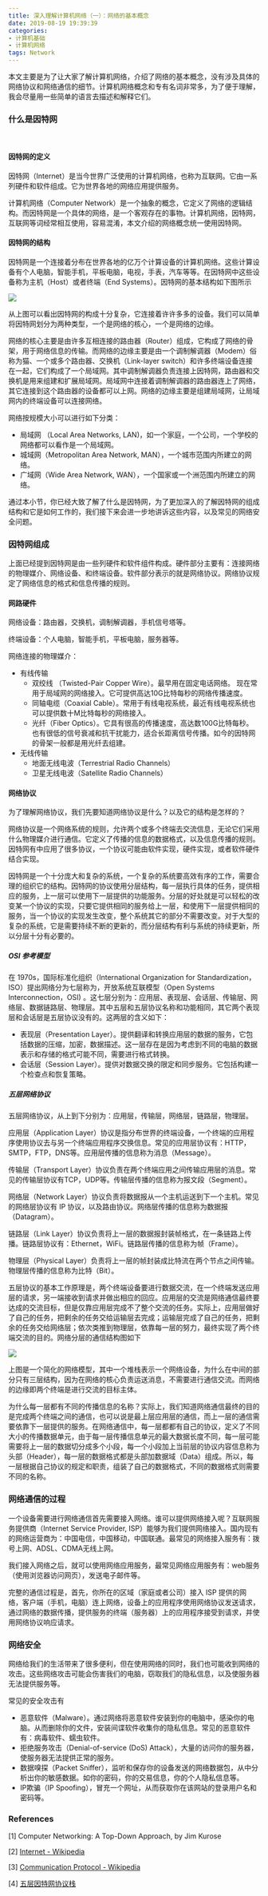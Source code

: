 ```yaml
---
title: 深入理解计算机网络（一）：网络的基本概念
date: 2019-08-19 19:39:39
categories: 
- 计算机基础
- 计算机网络
tags: Network
---
```


本文主要是为了让大家了解计算机网络，介绍了网络的基本概念，没有涉及具体的网络协议和网络通信的细节。计算机网络概念和专有名词非常多，为了便于理解，我会尽量用一些简单的语言去描述和解释它们。

### 什么是因特网

<br>

#### 因特网的定义

因特网（Internet）是当今世界广泛使用的计算机网络，也称为互联网。它由一系列硬件和软件组成。它为世界各地的网络应用提供服务。

计算机网络（Computer Network）是一个抽象的概念，它定义了网络的逻辑结构。而因特网是一个具体的网络，是一个客观存在的事物。计算机网络，因特网，互联网等词经常相互使用，容易混淆，本文介绍的网络概念统一使用因特网。

#### 因特网的结构

因特网是一个连接着分布在世界各地的亿万个计算设备的计算机网络。这些计算设备有个人电脑，智能手机，平板电脑，电视，手表，汽车等等。在因特网中这些设备称为主机（Host）或者终端（End Systems）。因特网的基本结构如下图所示

<img class="img-center" src="https://taogenjia.com/img/network-1-introduction-1-the-internet-structure.png">


从上图可以看出因特网的构成十分复杂，它连接着许许多多的设备。我们可以简单将因特网划分为两种类型，一个是网络的核心，一个是网络的边缘。

网络的核心主要是由许多互相连接的路由器（Router）组成，它构成了网络的骨架，用于网络信息的传输。而网络的边缘主要是由一个调制解调器（Modem）俗称为猫、一个或多个路由器、交换机（Link-layer switch）和许多终端设备连接在一起，它们构成了一个局域网。其中调制解调器负责连接上因特网，路由器和交换机是用来组建和扩展局域网。局域网中连接着调制解调器的路由器连上了网络，其它连接到这个路由器的设备都可以上网。网络的边缘主要是组建局域网，让局域网内的终端设备可以连接网络。

网络按规模大小可以进行如下分类：

- 局域网 （Local Area Networks, LAN)，如一个家庭，一个公司，一个学校的网络都可以看作是一个局域网。
- 城域网（Metropolitan Area Network, MAN），一个城市范围内所建立的网络。
- 广域网（Wide Area Network, WAN），一个国家或一个洲范围内所建立的网络。

通过本小节，你已经大致了解了什么是因特网，为了更加深入的了解因特网的组成结构和它是如何工作的，我们接下来会进一步地讲诉这些内容，以及常见的网络安全问题。

### 因特网组成

上面已经提到因特网是由一些列硬件和软件组件构成。硬件部分主要有：连接网络的物理媒介、网络设备、和终端设备。软件部分表示的就是网络协议。网络协议规定了网络信息的格式和信息传播的规则。

#### 网路硬件

网络设备：路由器，交换机，调制解调器，手机信号塔等。

终端设备：个人电脑，智能手机，平板电脑，服务器等。

网络连接的物理媒介：

- 有线传输
  - 双绞线 （Twisted-Pair Copper Wire）。最早用在固定电话网络。 现在常用于局域网的网络接入。它可提供高达10G比特每秒的网络传播速度。
  - 同轴电缆（Coaxial Cable）。常用于有线电视系统，最近有线电视系统也可以提供数十M比特每秒的网络接入。
  - 光纤（Fiber Optics）。它具有很高的传播速度，高达数100G比特每秒。也有很低的信号衰减和抗干扰能力，适合长距离信号传播。如今的因特网的骨架一般都是用光纤去组建。
- 无线传输
  - 地面无线电波（Terrestrial Radio Channels）
  - 卫星无线电波（Satellite Radio Channels）

#### 网络协议

为了理解网络协议，我们先要知道网络协议是什么？以及它的结构是怎样的？

网络协议是一个网络系统的规则，允许两个或多个终端去交流信息，无论它们采用什么物理媒介进行通信。它定义了传播的信息的数据格式，以及信息传播的规则。因特网有中应用了很多协议，一个协议可能由软件实现，硬件实现，或者软件硬件结合实现。

因特网是一个十分庞大和复杂的系统，一个复杂的系统要高效有序的工作，需要合理的组织它的结构。因特网的协议使用分层结构，每一层执行具体的任务，提供相应的服务，上一层可以使用下一层提供的功能服务。分层的好处就是可以轻松的改变某一个协议的实现，只要它提供相同的服务给上一层，和使用下一层提供相同的服务，当一个协议的实现发生改变，整个系统其它的部分不需要改变。对于大型的复杂的系统，它是需要持续不断的更新的，而分层结构有利与系统的持续更新，所以分层十分有必要的。

##### OSI 参考模型

在 1970s，国际标准化组织（International Organization for Standardization，ISO）提出网络分为七层称为，开放系统互联模型（Open Systems Interconnection，OSI) 。这七层分别为：应用层、表现层、会话层、传输层、网络层、数据链路层、物理层。其中五层和五层协议名称和功能相同，其它两个表现层和会话层是五层协议没有的。这两层的含义如下：

- 表现层（Presentation Layer）。提供翻译和转换应用层的数据的服务，它包括数据的压缩，加密，数据描述。这一层存在是因为考虑到不同的电脑的数据表示和存储的格式可能不同，需要进行格式转换。
- 会话层（Session Layer）。提供对数据交换的限定和同步服务。它包括构建一个检查点和恢复策略。

##### 五层网络协议

五层网络协议，从上到下分别为：应用层，传输层，网络层，链路层，物理层。

应用层（Application Layer）协议是指分布世界的终端设备，一个终端的应用程序使用协议去与另一个终端应用程序交换信息。常见的应用层协议有：HTTP，SMTP，FTP，DNS等。应用层传播的信息称为消息（Message）。

传输层（Transport Layer）协议负责在两个终端应用之间传输应用层的消息。常见的传输层协议有TCP，UDP等。传输层传播的信息称为报文段（Segment）。

网络层（Network Layer）协议负责将数据报从一个主机运送到下一个主机。常见的网络层协议有 IP 协议，以及路由协议。网络层传播的信息称为数据报（Datagram）。

链路层（Link Layer）协议负责将上一层的数据报封装帧格式，在一条链路上传播。链路层协议有：Ethernet，WiFi。链路层传播的信息称为帧（Frame）。

物理层（Physical Layer）负责将上一层的帧封装成比特流在两个节点之间传输。物理层传播的信息称为比特（Bit）。

五层协议的基本工作原理是，两个终端设备要进行数据交流，在一个终端发送应用层的请求，另一端接收到请求并做出相应的回应。应用层的交流是网络通信最终要达成的交流目标，但是仅靠应用层完成不了整个交流的任务。实际上，应用层做好了自己的任务，把剩余的任务交给运输层去完成；运输层完成了自己的任务，把剩余的任务交给网络层；依次类推到物理层，依靠每一层的努力，最终实现了两个终端交流的目的。网络分层的通信结构图如下

<img class="img-center" src="https://taogenjia.com/img/network-1-introduction-2-protocol-layers.gif"/>

上图是一个简化的网络模型，其中一个堆栈表示一个网络设备，为什么在中间的部分只有三层结构，因为在网络的核心负责运送消息，不需要进行通信交流。而网络的边缘即两个终端是进行交流的目标主体。

为什么每一层都有不同的传播信息的名称？实际上，我们知道网络通信最终的目的是完成两个终端之间的通信，也可以说是最上层应用层的通信，而上一层的通信需要依靠下一层提供的服务。在网络通信中，每一层都都有自己的协议，定义了不同大小的传播数据单元，由于每一层传播信息单元的最大数据长度不同，每一层可能需要将上一层的数据切分成多个小段，每一个小段加上当前层的协议内容信息称为头部（Header），每一层的数据格式都是头部加数据域（Data）组成。所以，每一层根据自己协议的规定和职责，组装了自己的数据格式，不同的数据格式则需要不同的名称。

### 网络通信的过程

一个设备需要进行网络通信首先需要接入网络。谁可以提供网络接入呢？互联网服务提供商（Internet Service Provider, ISP）能够为我们提供网络接入。国内现有的网络运营商为：中国电信，中国移动，中国联通。最常见的网络接入服务有：拨号上网、ADSL、CDMA无线上网。

我们接入网络之后，就可以使用网络应用服务，最常见网络应用服务有：web服务（使用浏览器访问网页），发送电子邮件等。

完整的通信过程是，首先，你所在的区域（家庭或者公司）接入 ISP 提供的网络，客户端（手机，电脑）连上网络，设备上的应用程序使用网络协议发送请求，通过网络的数据传播，提供服务的终端（服务器）上的应用程序接受到请求，并使用网络协议响应请求。

### 网络安全

网络给我们的生活带来了很多便利，但在使用网络的同时，我们也可能收到网络的攻击。这些网络攻击可能会伤害我们的电脑，窃取我们的隐私信息，以及使服务器无法提供服务等。

常见的安全攻击有

- 恶意软件（Malware）。通过网络将恶意软件安装到你的电脑中，感染你的电脑。从而删除你的文件，安装间谍软件收集你的隐私信息。常见的恶意软件有：病毒软件、蠕虫软件。
- 拒绝服务攻击（Denial-of-service (DoS) Attack），大量的访问你的服务器，使服务器无法提供正常的服务。
- 数据嗅探（Packet Sniffer），监听和保存你的设备发送的网络数据包，从中分析出你的敏感数据。如你的密码，你的交易信息，你的个人隐私信息等。
- IP欺骗（IP Spoofing），冒充一个网址，从而获取你在该网站的登录用户名和密码等。



### References

[1] Computer Networking: A Top-Down Approach, by Jim Kurose

[2] [Internet - Wikipedia](https://en.wikipedia.org/wiki/Internet)

[3] [Communication Protocol - Wikipedia](https://en.wikipedia.org/wiki/Communication_protocol)

[4] [五层因特网协议栈](https://baike.baidu.com/item/%E4%BA%94%E5%B1%82%E5%9B%A0%E7%89%B9%E7%BD%91%E5%8D%8F%E8%AE%AE%E6%A0%88/8353884?fr=aladdin)
